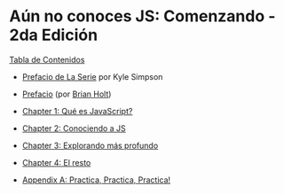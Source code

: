 # Aún no conoces JS: Comenzando - 2da Edición


[Tabla de Contenidos](toc.md)

* [Prefacio de La Serie](../prefacio.md) por Kyle Simpson

* [Prefacio](prefacio.md) (por [Brian Holt](https://twitter.com/holtbt))
* [Chapter 1: Qué es JavaScript?](ch1.md)
* [Chapter 2: Conociendo a JS](ch2.md)
* [Chapter 3: Explorando más profundo](ch3.md)
* [Chapter 4: El resto](ch4.md)
* [Appendix A: Practica, Practica, Practica!](apA.md)
